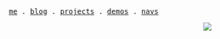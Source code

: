 <p align="center">
  <samp>
    <a href="https://mr90.top">me</a> .
    <a href="https://m.ziliao88.top/">blog</a> .
    <a href="https://www.mr90.top/projects">projects</a> .
    <a href="https://www.mr90.top/demos">demos</a> .
    <a href="https://www.mr90.top/navs">navs</a>
  </samp>
</p>

<p align="right"><img src="https://views.whatilearened.today/views/github/Rr210/Rr210.svg?cache=remove"/></p>
